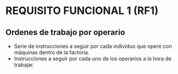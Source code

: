 # REQUISITO FUNCIONAL 1 (RF1)

## Ordenes de trabajo por operario
* Serie de instrucciones a seguir por cada individuo que opere con máquinas dentro de la factoría.
* Instrucciones a seguir por cada uno de los operarios a la hora de trabajar. 
